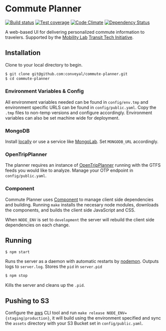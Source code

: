 # Commute Planner

[![Build status][travis-image]][travis-url]
[![Test coverage][coveralls-image]][coveralls-url]
[![Code Climate][code-climate-image]][code-climate-url]
[![Dependency Status][david-image]][david-url]

[travis-image]: https://img.shields.io/travis/conveyal/commute-planner.svg?style=flat-square
[travis-url]: https://travis-ci.org/conveyal/commute-planner
[coveralls-image]: https://img.shields.io/coveralls/conveyal/commute-planner.svg?style=flat-square
[coveralls-url]: https://coveralls.io/r/coveralls/commute-planner?branch=master
[code-climate-image]: http://img.shields.io/codeclimate/github/conveyal/commute-planner.svg?style=flat-square
[code-climate-url]: https://codeclimate.com/github/conveyal/commute-planner
[david-image]: http://img.shields.io/david/conveyal/commute-planner.svg?style=flat-square
[david-url]: https://david-dm.org/conveyal/commute-planner

A web-based UI for delivering personalized commute information to travelers. Supported by the [Mobility Lab](http://mobilitylab.org/) [Transit Tech Initiative](http://mobilitylab.org/tech/transit-tech-initiative/).

## Installation

Clone to your local directory to begin.

```bash
$ git clone git@github.com:conveyal/commute-planner.git
$ cd commute-planner
```

### Environment Variables & Config

All environment variables needed can be found in `config/env.tmp` and environment specific URLS can be found in `config/public.yaml`. Copy the `.tmp` files to non-temp versions and configure accordingly. Environment variables can also be set machine wide for deployment.

### MongoDB

Install [locally](http://www.mongodb.org/downloads) or use a service like [MongoLab](https://mongolab.com/welcome/). Set `MONGODB_URL` accordingly.

### OpenTripPlanner

The planner requires an instance of [OpenTripPlanner](http://opentripplanner.com) running with the GTFS feeds you would like to analyze. Manage your OTP endpoint in `config/public.yaml`.

### Component

Commute Planner uses [Component](https://github.com/component) to manage client side dependencies and building. Running `make` installs the necesary node modules, downloads the components, and builds the client side JavaScript and CSS.

When `NODE_ENV` is set to `development` the server will rebuild the client side dependencies on each change.

## Running

```bash
$ npm start
```

Runs the server as a daemon with automatic restarts by [nodemon](http://nodemon.io/). Outputs logs to `server.log`. Stores the `pid` in `server.pid`

```bash
$ npm stop
```

Kills the server and cleans up the `.pid`.

## Pushing to S3

Configure the [aws](http://docs.aws.amazon.com/cli/latest/reference/) CLI tool and run `make release NODE_ENV={staging|production}`, it will build using the environment specified and sync the `assets` directory with your S3 Bucket set in `config/public.yaml`.
